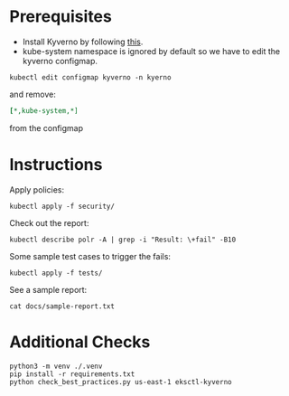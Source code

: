 # Prerequisites

- Install Kyverno by following [this](https://kyverno.io/docs/installation/).
- kube-system namespace is ignored by default so we have to edit the kyverno configmap.
```
kubectl edit configmap kyverno -n kyerno
```

and remove:

```yaml
[*,kube-system,*]
```
from the configmap


# Instructions

Apply policies:

```
kubectl apply -f security/
```

Check out the report:
```
kubectl describe polr -A | grep -i "Result: \+fail" -B10
```

Some sample test cases to trigger the fails:

```
kubectl apply -f tests/
```

See a sample report:

```
cat docs/sample-report.txt
```

# Additional Checks

```
python3 -m venv ./.venv
pip install -r requirements.txt
python check_best_practices.py us-east-1 eksctl-kyverno
```
